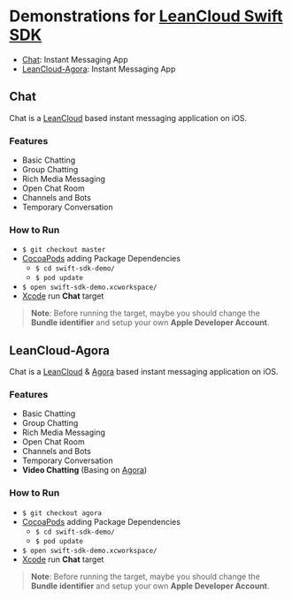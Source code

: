 # Demonstrations for [LeanCloud Swift SDK](https://github.com/leancloud/swift-sdk)

* [Chat](#Chat): Instant Messaging App
* [LeanCloud-Agora](#LeanCloud-Agora): Instant Messaging App

## Chat

Chat is a [LeanCloud](https://leancloud.cn) based instant messaging application on iOS.

### Features

* Basic Chatting
* Group Chatting
* Rich Media Messaging
* Open Chat Room
* Channels and Bots
* Temporary Conversation

### How to Run

* `$ git checkout master`
* [CocoaPods](https://cocoapods.org) adding Package Dependencies
	* `$ cd swift-sdk-demo/`
	* `$ pod update`
* `$ open swift-sdk-demo.xcworkspace/`
* [Xcode](https://developer.apple.com/xcode/) run **Chat** target

> **Note**: Before running the target, maybe you should change the **Bundle identifier** and setup your own **Apple Developer Account**.

## LeanCloud-Agora

Chat is a [LeanCloud](https://leancloud.cn) & [Agora](https://www.agora.io/cn/) based instant messaging application on iOS.

### Features

* Basic Chatting
* Group Chatting
* Rich Media Messaging
* Open Chat Room
* Channels and Bots
* Temporary Conversation
* **Video Chatting** (Basing on [Agora](https://www.agora.io/cn/))

### How to Run

* `$ git checkout agora`
* [CocoaPods](https://cocoapods.org) adding Package Dependencies
	* `$ cd swift-sdk-demo/`
	* `$ pod update`
* `$ open swift-sdk-demo.xcworkspace/`
* [Xcode](https://developer.apple.com/xcode/) run **Chat** target

> **Note**: Before running the target, maybe you should change the **Bundle identifier** and setup your own **Apple Developer Account**.
